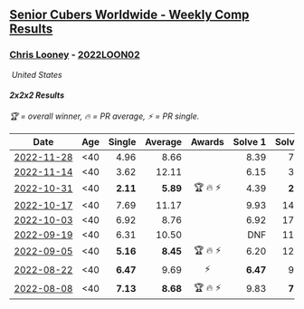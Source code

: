 <style>table {white-space: nowrap;}</style>
<link rel="stylesheet" type="text/css" href="/scw-comp/css/flags.css" />

## [Senior Cubers Worldwide - Weekly Comp Results](/scw-comp/results/)
### [Chris Looney](README.md) - [2022LOON02](https://www.worldcubeassociation.org/persons/2022LOON02?event=222)

<i class="flag flag-US" />&nbsp;United States

#### 2x2x2 Results

<span style="white-space: nowrap;">🏆 = overall winner</span>, <span style="white-space: nowrap;">🔥 = PR average</span>, <span style="white-space: nowrap;">⚡ = PR single</span>.

| Date | Age | Single | Average | Awards | Solve 1 | Solve 2 | Solve 3 | Solve 4 | Solve 5 | Video |
| :--: | :--: | --: | --: | :--: | --: | --: | --: | --: | --: | :-- |
| [2022-11-28](../../results/2022-11-28/222.md) | <40 | 4.96 | 8.66 |  | 8.39 | 7.32 | 10.28 | 10.79 | 4.96 | [Desktop](https://www.facebook.com/chris.looney/videos/4180387418854083) / [Mobile](https://m.facebook.com/chris.looney/videos/4180387418854083) |
| [2022-11-14](../../results/2022-11-14/222.md) | <40 | 3.62 | 12.11 |  | 6.15 | 3.62 | DNF | 14.83 | 15.35 | [Desktop](https://www.facebook.com/chris.looney/videos/2433975616753152) / [Mobile](https://m.facebook.com/chris.looney/videos/2433975616753152) |
| [2022-10-31](../../results/2022-10-31/222.md) | <40 | **2.11** | **5.89** | 🏆 🔥 ⚡ | 4.39 | **2.11** | 7.35 | 7.21 | 6.08 | [Desktop](https://www.facebook.com/chris.looney/videos/827996355068679) / [Mobile](https://m.facebook.com/chris.looney/videos/827996355068679) |
| [2022-10-17](../../results/2022-10-17/222.md) | <40 | 7.69 | 11.17 |  | 9.93 | 14.88 | 14.35 | 7.69 | 9.24 | [Desktop](https://www.facebook.com/chris.looney/videos/660574132256454) / [Mobile](https://m.facebook.com/chris.looney/videos/660574132256454) |
| [2022-10-03](../../results/2022-10-03/222.md) | <40 | 6.92 | 8.76 |  | 6.92 | 17.08 | 9.77 | 7.81 | 8.69 | [Desktop](https://www.facebook.com/chris.looney/videos/638959687807991) / [Mobile](https://m.facebook.com/chris.looney/videos/638959687807991) |
| [2022-09-19](../../results/2022-09-19/222.md) | <40 | 6.31 | 10.50 |  | DNF | 11.87 | 10.51 | 6.31 | 9.11 | [Desktop](https://www.facebook.com/chris.looney/videos/5801497843203884) / [Mobile](https://m.facebook.com/chris.looney/videos/5801497843203884) |
| [2022-09-05](../../results/2022-09-05/222.md) | <40 | **5.16** | **8.45** | 🏆 🔥 ⚡ | 6.20 | 12.47 | **5.16** | 9.42 | 9.74 | [Desktop](https://www.facebook.com/chris.looney/videos/625925169092150) / [Mobile](https://m.facebook.com/chris.looney/videos/625925169092150) |
| [2022-08-22](../../results/2022-08-22/222.md) | <40 | **6.47** | 9.69 | ⚡ | **6.47** | 9.88 | 11.44 | DNF | 7.75 | [Desktop](https://www.facebook.com/chris.looney/videos/1471557906690455) / [Mobile](https://m.facebook.com/chris.looney/videos/1471557906690455) |
| [2022-08-08](../../results/2022-08-08/222.md) | <40 | **7.13** | **8.68** | 🏆 🔥 ⚡ | 9.83 | **7.13** | 19.03 | 8.43 | 7.79 | [Desktop](https://www.facebook.com/chris.looney/videos/1138003957151091) / [Mobile](https://m.facebook.com/chris.looney/videos/1138003957151091) |


<!-- Global site tag (gtag.js) - Google Analytics -->
<script async src="https://www.googletagmanager.com/gtag/js?id=UA-86348435-3"></script>
<script>window.dataLayer = window.dataLayer || []; function gtag() {dataLayer.push(arguments);} gtag('js', new Date()); gtag('config', 'UA-86348435-3');</script>
